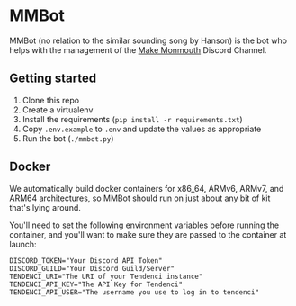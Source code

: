 # MMBot

MMBot (no relation to the similar sounding song by Hanson) is the bot who helps with the management of the [Make Monmouth](https://www.makemonmouth.co.uk/) Discord Channel.

## Getting started

1. Clone this repo
2. Create a virtualenv
3. Install the requirements (`pip install -r requirements.txt`)
4. Copy `.env.example` to `.env` and update the values as appropriate
5. Run the bot (`./mmbot.py`)

## Docker

We automatically build docker containers for x86_64, ARMv6, ARMv7, and ARM64 architectures, so MMBot should run on just about any bit of kit that's lying around.

You'll need to set the following environment variables before running the container, and you'll want to make sure they are passed to the container at launch:

```
DISCORD_TOKEN="Your Discord API Token"
DISCORD_GUILD="Your Discord Guild/Server"
TENDENCI_URI="The URI of your Tendenci instance"
TENDENCI_API_KEY="The API Key for Tendenci"
TENDENCI_API_USER="The username you use to log in to tendenci"
```


